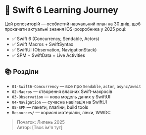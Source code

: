 # 🚀 Swift 6 Learning Journey

Цей репозиторій — особистий навчальний план на 30 днів, щоб прокачати актуальні знання iOS-розробника у 2025 році:
- ✅ Swift 6 (Concurrency, Sendable, Actors)
- ✅ Swift Macros + SwiftSyntax
- ✅ SwiftUI (Observation, NavigationStack)
- ✅ SPM + SwiftData + Live Activities

## 📚 Розділи

- `01-Swift6-Concurrency` — все про `Sendable`, `actor`, `async/await`
- `02-Macros` — створення власних Swift-макросів
- `03-Observation` — нова модель даних у SwiftUI
- `04-Navigation` — сучасна навігація на SwiftUI
- `05-SPM` — пакети, плагіни, build tools
- `Resources/` — корисні матеріали, лінки, WWDC

> Початок: Липень 2025  
> Автор: [Твоє ім'я тут]
